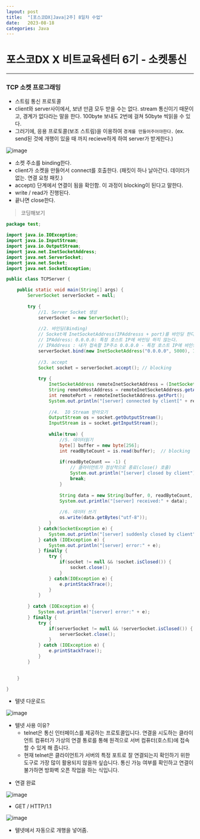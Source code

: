 ```yaml
---
layout: post
title:  "[포스코DX|Java|2주] 8일차 수업"
date:   2023-08-18
categories: Java
---
```


# 포스코DX X 비트교육센터 6기 - 소켓통신

--- 

### TCP 소켓 프로그래밍

- 스트림 통신 프로토콜
- client와 server사이에서, 보낸 만큼 모두 받을 수는 없다. stream 통신이기 때문이고, 경계가 없다라는 말을 한다. 100byte 보내도 2번에 걸쳐 50byte 씩읽을 수 있다.
- 그러기에, 응용 프로토콜(보조 스트림)을 이용하여 `경계를 만들어주어야한다.` (ex. send된 것에 개행이 있을 때 까지 recieve하게 하여 server가 받게한다.) 

![image](https://github.com/talkingOrange/talkingOrange.github.io/assets/88815795/e3216bc1-d4ea-4bdd-b34f-5a8ea102b6e7)

- 소켓 주소를 binding한다.
- client가 소켓을 만들어서 connect를 호출한다. (패킷이 하나 날아간다. 데이터가 없는. 연결 요청 패킷.)
- accept() 단계에서 연결이 됨을 확인함. 이 과정이 blocking이 된다고 말한다.
- write / read가 진행된다.
- 끝나면 close한다.


> 코딩해보기

```java
package test;

import java.io.IOException;
import java.io.InputStream;
import java.io.OutputStream;
import java.net.InetSocketAddress;
import java.net.ServerSocket;
import java.net.Socket;
import java.net.SocketException;

public class TCPServer {

	public static void main(String[] args) {
		ServerSocket serverSocket = null;
		
		try {
			//1. Server Socket 생성
			serverSocket = new ServerSocket();
			
			//2. 바인딩(Binding)
			// Socket에 InetSocketAddress(IPAddresss + port)를 바인딩 한다.
			// IPAddress: 0.0.0.0: 특정 호스트 IP에 바인딩 하지 않는다.
			// IPAddress : 내가 접속할 IP주소 0.0.0.0 - 특정 호스트 IP에 바인딩하지 않는다, 아무데서나 접근 가능
			serverSocket.bind(new InetSocketAddress("0.0.0.0", 5000), 10);
			
			//3. accept
			Socket socket = serverSocket.accept(); // blocking
			
			try {
				InetSocketAddress remoteInetSocketAddress = (InetSocketAddress)socket.getRemoteSocketAddress();
				String remoteHostAddress = remoteInetSocketAddress.getAddress().getHostAddress();
				int remotePort = remoteInetSocketAddress.getPort();
				System.out.println("[server] connected by client[" + remoteHostAddress + ":" + remotePort + "]");
				
				//4.  IO Stream 받아오기
				OutputStream os = socket.getOutputStream();
				InputStream is = socket.getInputStream();
				
				while(true) {
					//5. 데이터읽기
					byte[] buffer = new byte[256]; 
					int readByteCount = is.read(buffer);  // blocking
					
					if(readByteCount == -1) {
						// 클라이언트가 정상적으로 종료(close() 호출)
						System.out.println("[server] closed by client");
						break;
					}
					
					String data = new String(buffer, 0, readByteCount, "utf-8");
					System.out.println("[server] received:" + data);
					
					//6. 데이터 쓰기
					os.write(data.getBytes("utf-8"));
				}				
			} catch(SocketException e) {
				System.out.println("[server] suddenly closed by client");
			} catch (IOException e) {
				System.out.println("[server] error:" + e);
			} finally {
				try {
					if(socket != null && !socket.isClosed()) {
						socket.close();
					}
				} catch(IOException e) {
					e.printStackTrace();
				}
			}
			
		} catch (IOException e) {
			System.out.println("[server] error:" + e);
		} finally {
			try {
				if(serverSocket != null && !serverSocket.isClosed()) {
					serverSocket.close();
				}
			} catch (IOException e) {
				e.printStackTrace();
			}
		}
		

	}

}

```

- 텔넷 다운로드

![image](https://github.com/talkingOrange/talkingOrange.github.io/assets/88815795/1ed55170-ed1f-46ad-b010-7a0fde9125aa)

* 텔넷 사용 이유?
  - telnet은 통신 인터페이스를 제공하는 프로토콜입니다. 연결을 시도하는 클라이언트 컴퓨터가 가상의 연결 통로를 통해 원격으로 서버 컴퓨터(호스트)에 접속할 수 있게 해 줍니다.
  - 현재 telnet은 클라이언트가 서버의 특정 포트로 잘 연결되는지 확인하기 위한 도구로 가장 많이 활용되지 않을까 싶습니다. 통신 가능 여부를 확인하고 연결이 불가하면 방화벽 오픈 작업을 하는 식입니다.

- 연결 완료

![image](https://github.com/talkingOrange/talkingOrange.github.io/assets/88815795/453b6bc4-e3d6-49ea-8b1c-168f6e51546a)

- GET / HTTP/1.1

![image](https://github.com/talkingOrange/talkingOrange.github.io/assets/88815795/7441c9ae-936c-41a9-9257-230bb7e5f3b9)

- 텔넷에서 자동으로 개행을 넣어줌.


